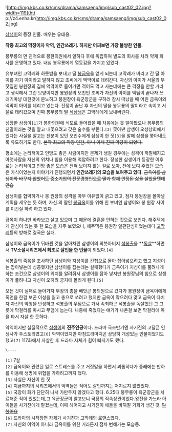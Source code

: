 ![http://img.kbs.co.kr/cms/drama/samsaeng/img/sub_cast02_02.jpg?width=119](htt
p://z4.enha.kr/http://img.kbs.co.kr/cms/drama/samsaeng/img/sub_cast02_02.jpg)

[삼생이](%EC%82%BC%EC%83%9D%EC%9D%B4.md)의 등장 인물. 배우는 유태웅.

**작중 최고의 막장이자 악역, 인간쓰레기. 하지만 어찌보면 가장 불쌍한 인물.**

봉무룡의 먼 친척으로 봉한의원에서 일하다 후에 독립하여 별도의 회사를 차려 약재 회사를 운영하고 있다. 내심 봉무룡에게 열등감을 가지고
있었다.  

유부녀인 고막례와 하룻밤을 보내고 딸 [봉금옥](%EB%B4%89%EA%B8%88%EC%98%A5.md)을 얻게 되는데 고막례가 버리고
간 딸 아이를 자기 아이라고 말하지 않고 조씨에게 액막이로 데려간다. 자신의 아이가 서울의 부잣집인 봉원장의 집에 액막이로 들어가면 적어도
먹고 사는데에는 큰 걱정을 안할 거라고 생각해서 그런 모양이지만 봉원장의 모친인 조씨가 자신의 아이를 액땜이 끝나자 쓰래기마냥 대한것에
분노하고 봉원장이 육군장군을 구하러 잠시 떠났을 때 어린 금옥이와 액막이 아이를 데리고 있는다. 전쟁이 끝난 후 자신의 딸을 봉무룡의
딸이라고 속이고 서울로 데려갔으며 진짜 봉무룡의 딸 [석삼생](%EC%84%9D%EC%82%BC%EC%83%9D.md)은 고막례에게
보내버린다.

성장한 삼생이`[1]`가 봉한의원에 식모로 들어왔을 때 처음에는 못 알아봤으나 봉무룡의 친딸이라는 것을 알고 내쫓으려고 갖은 술수를
부린다.`[2]` 쫓아낸 삼생이 오성상회에서 있다는 사실을 알고는 친분이 있던 오인수에게 삼생이 한 짓`[3]`을 말해 삼생을 쫓아내도록
유도하기도 한다. <del>본작 최고의 막장 인간. 아니 이제 진짜 악당이 되었다.</del>

평소에는 논리적이고 인망도 좋은 사람이지만 문제가 생길 경우에는 성격이 까칠해지고 아랫사람을 자신의 위치나 힘을 이용해 억압하려고 한다.
장성한 삼생이가 등장한 이후로는 논리적이고 인망 좋은 모습은 전혀 보이지 않는 걸로 보아, 전에 보여 주었던 모습은 가식이었는지 이야기가
진행되면서 **인간쓰레기의 모습을 보여주고 있다**. <del>금옥이를 삼생이와 바꾸지 않았어도 중소기업의 전문경영인으로 딸과 함께 안정된
삶을 살았을텐데 안습</del>

삼생이를 협박하거나 봉 원장의 성격을 아무 이유없이 긁고 있고, 점차 봉원장을 몰아낼 계획을 세우는 듯 하며, 자신.의 딸인
[봉금옥](%EB%B4%89%EA%B8%88%EC%98%A5.md)이를 위해 친 부녀인 삼생이와 봉 원장 사이를 이간질 하려 하고
있다.

금옥이 하나만 바라보고 살고 있으며 그 때문에 결혼을 안하는 것으로 보인다. 해주댁에게 관심이 있는 듯 한 모습을 자주 보였으나, 해주댁은
봉원장 일편단심이었는데다 [고막례](%EA%B3%A0%EB%A7%89%EB%A1%80.md)등의 방해로 결국은 실패.

삼생이와 금옥이가 뒤바뀐 것을 알아차린 삼생이의 의붓아버지 [석봉출](%EC%84%9D%EB%B4%89%EC%B6%9C.md)을
**[독살](%EB%8F%85%EC%82%B4.md)**하면서 **TV소설시리즈에서 최초로 살인을 한 인물**이 되었다.`[4]`

석봉출의 죽음을 조사하던 삼생이와 지성이를 간첩으로 몰아 잡아넣으려고 했고 지성이는 잡아넣는데 성공했지만 삼생이를 잡는데는 실패했다가
금옥이가 지성이를 풀려나게 하는 조건으로 삼생이의 위치를 알려줘서 삼생이를 잡아 넣지만 봉원장님의 힘으로 삼생이가 풀려나고 자신이 오히려
궁지에 몰리게 된다.`[5]`

모든 것이 실패로 돌아가자 부장의 총을 빼앗곤 봉의원으로 갔다가 봉원장이 금옥이에게 폭언을 한걸 보곤 이성을 잃고 총으로 쏘려고 했지만
금옥이 막으려다 맞고 금옥이 다치자 자신의 악행을 반성하고 석봉출의 무덤으로 가서 속죄하곤 석봉출을 독살했던 그 그릇에 막걸리를 마시고
무덤에 눕는다. 나중에 죽었다는 얘기가 나온걸 보면 막걸리에 독을 타서 자살 한 듯하다.  

악역이지만 실질적으로 [삼생이](%EC%82%BC%EC%83%9D%EC%9D%B4.md)의 **진주인공**이다. 드라마 극초반기엔
사기진의 고달픈 인생사가 주스토리였고`[6]` 악역이었지만 아침드라마치곤 상당히 개성있는 인물이었기도 했고`[7]` 117화에서 자살한 후
드라마 자체가 힘이 빠지기도 했다.

`\----`

`[1]` 7살  
`[2]` 금옥이와 관련된 일로 스트레스를 주고 거짓말을 하면서 괴롭히다가 종래에는 반하를 이용해 생명에 위협을 가하려고까지 했다.  
`[3]` 사실은 자신이 한 짓  
`[4]` 지금까지의 시리즈에서의 악역들은 적어도 살인까지는 저지르지 않았었다.  
`[5]` 국장이 화가 단단히 나서 가만두지 않겠다고 했다. 6.25때 봉무룡이 육군장군을 치료해준 적이 있었는데,그 육군장군이 알고보니
국장의 직속상관이었다.왕진을 가느라 아이들을 사기진에게 맡겼는데, 이때 헤어지고 사기진이 애들을 바꿔칠 기회가 생긴 것.
<del>[망했어요](%EB%A7%9D%ED%96%88%EC%96%B4%EC%9A%94.md)</del>  
`[6]` 드라마의 시작장면 자체가 사기진과 고막례의 로맨스였다.  
`[7]` 자신의 이익이 아니라 금옥이를 위한 거라든지 점차 변해가는 모습등.

